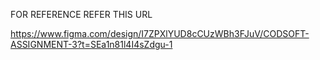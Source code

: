 FOR REFERENCE REFER THIS URL



https://www.figma.com/design/I7ZPXlYUD8cCUzWBh3FJuV/CODSOFT-ASSIGNMENT-3?t=SEa1n81l4I4sZdgu-1
